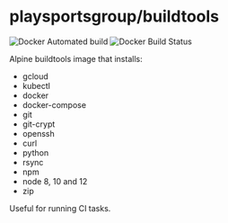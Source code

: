 # playsportsgroup/buildtools

![Docker Automated build](https://img.shields.io/docker/cloud/automated/playsportsgroup/buildtools)
![Docker Build Status](https://img.shields.io/docker/cloud/build/playsportsgroup/buildtools)

Alpine buildtools image that installs:

- gcloud
- kubectl
- docker
- docker-compose
- git
- git-crypt
- openssh
- curl
- python
- rsync
- npm
- node 8, 10 and 12
- zip


Useful for running CI tasks.
